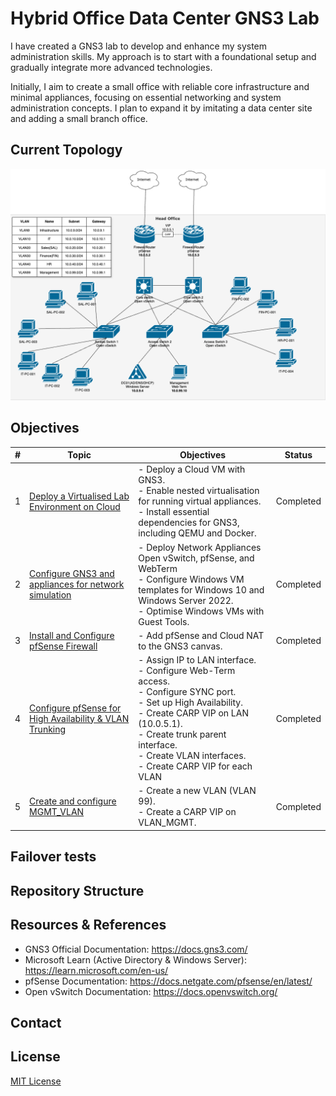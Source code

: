 # Hybrid Office Data Center GNS3 Lab

I have created a GNS3 lab to develop and enhance my system administration skills. My approach is to start with a foundational setup and gradually integrate more advanced technologies.

Initially, I aim to create a small office with reliable core infrastructure and minimal appliances, focusing on essential networking and system administration concepts. I plan to expand it by imitating a data center site and adding a small branch office. 

## Current Topology

![Topology](images/topology.png)

## Objectives

| **#** | **Topic**                                                                               | Objectives                                                                                                                                                                                                                                                         | **Status** |
| ----- | --------------------------------------------------------------------------------------- | ------------------------------------------------------------------------------------------------------------------------------------------------------------------------------------------------------------------------------------------------------------------ | ---------- |
| 1     | [Deploy a Virtualised Lab Environment on Cloud](docs/01_environment_setup.md)           | - Deploy a Cloud VM with GNS3.<br>- Enable nested virtualisation for running virtual appliances.<br>- Install essential dependencies for GNS3, including QEMU and Docker.                                                                                          | Completed  |
| 2     | [Configure GNS3 and appliances for network simulation](docs/02_configure_gns3.md)       | - Deploy Network Appliances Open vSwitch, pfSense, and WebTerm<br>- Configure Windows VM templates for Windows 10 and Windows Server 2022.<br>- Optimise Windows VMs with Guest Tools.                                                                             | Completed  |
| 3     | [Install and Configure pfSense Firewall](docs/03_install_pfsense.md)                    | - Add pfSense and Cloud NAT to the GNS3 canvas.                                                                                                                                                                                                                    | Completed  |
| 4     | [Configure pfSense for High Availability & VLAN Trunking](docs/04_configure_pfsense.md) | - Assign IP to LAN interface.<br>- Configure Web-Term access.<br>- Configure SYNC port.<br>- Set up High Availability.<br>- Create CARP VIP on LAN (10.0.5.1).<br>- Create trunk parent interface.<br>- Create VLAN interfaces.<br>- Create CARP VIP for each VLAN | Completed  |
| 5     | [Create and configure MGMT_VLAN](docs/05_configure_mgmt_vlan.md)                                                          | - Create a new VLAN (VLAN 99).<br>- Create a CARP VIP on VLAN_MGMT.                                                                                                                                                                                                                                    | Completed  |
## Failover tests

## Repository Structure


## Resources & References

* GNS3 Official Documentation: https://docs.gns3.com/
* Microsoft Learn (Active Directory & Windows Server): https://learn.microsoft.com/en-us/
* pfSense Documentation: https://docs.netgate.com/pfsense/en/latest/
* Open vSwitch Documentation: https://docs.openvswitch.org/

## Contact


## License

[MIT License](LICENSE)
